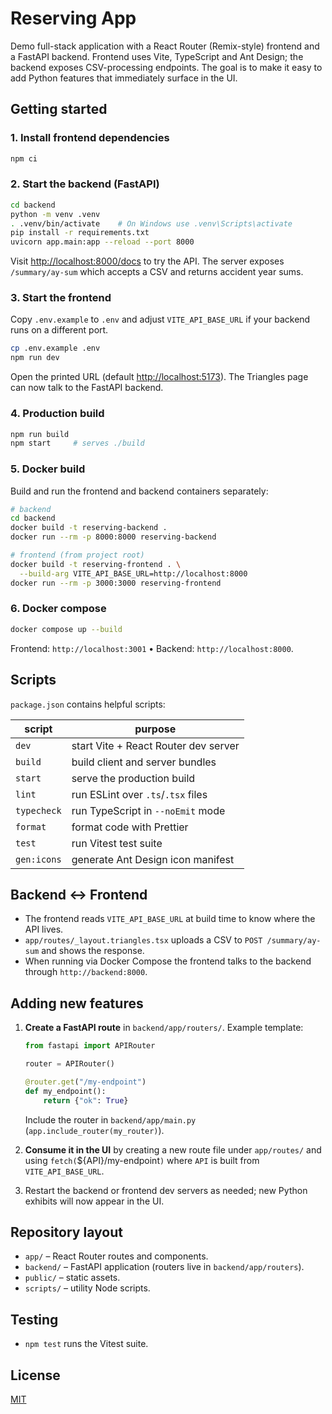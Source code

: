# Reserving App

Demo full-stack application with a React Router (Remix-style) frontend and a FastAPI backend. Frontend uses Vite, TypeScript and Ant Design; the backend exposes CSV-processing endpoints. The goal is to make it easy to add Python features that immediately surface in the UI.

## Getting started

### 1. Install frontend dependencies

```bash
npm ci
```

### 2. Start the backend (FastAPI)

```bash
cd backend
python -m venv .venv
. .venv/bin/activate    # On Windows use .venv\Scripts\activate
pip install -r requirements.txt
uvicorn app.main:app --reload --port 8000
```

Visit <http://localhost:8000/docs> to try the API. The server exposes `/summary/ay-sum` which accepts a CSV and returns accident year sums.

### 3. Start the frontend

Copy `.env.example` to `.env` and adjust `VITE_API_BASE_URL` if your backend runs on a different port.

```bash
cp .env.example .env
npm run dev
```

Open the printed URL (default [http://localhost:5173](http://localhost:5173)). The Triangles page can now talk to the FastAPI backend.

### 4. Production build

```bash
npm run build
npm start     # serves ./build
```

### 5. Docker build

Build and run the frontend and backend containers separately:

```bash
# backend
cd backend
docker build -t reserving-backend .
docker run --rm -p 8000:8000 reserving-backend

# frontend (from project root)
docker build -t reserving-frontend . \
  --build-arg VITE_API_BASE_URL=http://localhost:8000
docker run --rm -p 3000:3000 reserving-frontend
```

### 6. Docker compose

```bash
docker compose up --build
```

Frontend: `http://localhost:3001` • Backend: `http://localhost:8000`.

## Scripts

`package.json` contains helpful scripts:

| script      | purpose                              |
| ----------- | ------------------------------------ |
| `dev`       | start Vite + React Router dev server |
| `build`     | build client and server bundles      |
| `start`     | serve the production build           |
| `lint`      | run ESLint over `.ts`/`.tsx` files   |
| `typecheck` | run TypeScript in `--noEmit` mode    |
| `format`    | format code with Prettier            |
| `test`      | run Vitest test suite                |
| `gen:icons` | generate Ant Design icon manifest    |

## Backend <-> Frontend

- The frontend reads `VITE_API_BASE_URL` at build time to know where the API lives.
- `app/routes/_layout.triangles.tsx` uploads a CSV to `POST /summary/ay-sum` and shows the response.
- When running via Docker Compose the frontend talks to the backend through `http://backend:8000`.

## Adding new features

1. **Create a FastAPI route** in `backend/app/routers/`. Example template:

   ```python
   from fastapi import APIRouter

   router = APIRouter()

   @router.get("/my-endpoint")
   def my_endpoint():
       return {"ok": True}
   ```

   Include the router in `backend/app/main.py` (`app.include_router(my_router)`).

2. **Consume it in the UI** by creating a new route file under `app/routes/` and using `fetch(`${API}/my-endpoint`)` where `API` is built from `VITE_API_BASE_URL`.
3. Restart the backend or frontend dev servers as needed; new Python exhibits will now appear in the UI.

## Repository layout

- `app/` – React Router routes and components.
- `backend/` – FastAPI application (routers live in `backend/app/routers`).
- `public/` – static assets.
- `scripts/` – utility Node scripts.

## Testing

- `npm test` runs the Vitest suite.

## License

[MIT](LICENSE)
